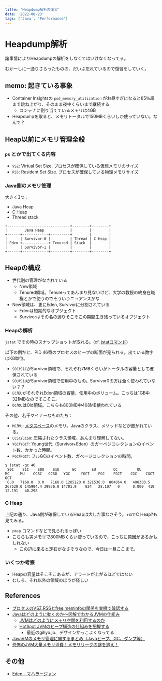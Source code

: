```yaml
---
title: 'Heapdump解析の復習'
date: '2022-08-23'
tags: ['Java', 'Performance']
---
```


Heapdump解析
===========

諸事情によりHeapdumpの解析をしなくてはいけなくなってる。

むかーしに一通りさらったものの、だいぶ忘れているので復習をしていく。

memo: 起きている事象
------------------

* Container Insightsの `pod_memory_utilization` がお昼すぎになると85％超まで跳ね上がり、そのまま夜中くらいまで継続する
  * コンテナに割り当てているメモリは4GB
* Heapdumpを取ると、メモリトータルで150MBくらいしか使っていない。なんで？

Heap以前にメモリ管理全般
---------------------

### `ps` とかで出てくる内容

* `VSZ`: Virtual Set Size. プロセスが確保している仮想メモリのサイズ
* `RSS`: Resident Set Size. プロセスが確保している物理メモリサイズ

### Java側のメモリ管理

大きく3つ：

* Java Heap
* C Heap
* Thread stack

```
+-----------------------------+--------+--------+
|        Java Heap            |        |        |
+------+------------+---------+        |        |
|      | Survivor-0 |         | Thread | C Heap |
| Eden +------------+ Tenured | Stack  |        |
|      | Survivor-1 |         |        |        |
+------+------------+---------+--------+--------+
```


Heapの構成
---------

* 世代別の管理がなされている
  * New領域
  * Tenured領域。Tenureってあんまり見ないけど、大学の教授の終身在職権とかで使うのでそういうニュアンスかな
* New領域は、更にEden, Survivorに分割されている
  * Edenは短期的なオブジェクト
  * Survivorはその名の通りそこそこの期間生き残っているオブジェクト

### Heapの解析

`jstat` でその時のスナップショットが取れる。(cf. [jstatコマンド](https://docs.oracle.com/javase/jp/13/docs/specs/man/jstat.html))

以下の例だと、PID 46番のプロセスのヒープの断面が見られる。出ている数字はKB単位。

* `S0C`/`S1C`がSurvivor領域で、それぞれ7MBくらいがトータルの容量として確保されている
* `S0U`/`S1U`がSurvivor領域で使用中のもの。Survivor0の方は全く使われていない？？
* `EC`/`EU`がそれぞれEden領域の容量、使用中のボリューム。こっちは1GB中321MBなのでそこそこ。
* `OC`/`OU`はOld領域。こちらも800MB中408MB使われている

その他、若干マイナーなものたち：

* `MC`/`MU`: [メタスペース](https://software.fujitsu.com/jp/manual/manualfiles/m170006/b1ws1303/01z200/b1303-00-11-01-06.html)のメモリ。Javaのクラス、メソッドなどが置かれている。
* `CCSC`/`CCSU`: 圧縮されたクラス領域。あんまり理解してない。
* `YGC`/`YGCT`: Young世代（Survivor+Eden）のガーベジコレクションのイベント数、かかった時間。
* `FGC`/`FGCT`: フルGCのイベント数、ガベージコレクションの時間。

```
$ jstat -gc 46
 S0C    S1C    S0U    S1U      EC       EU        OC         OU       MC     MU    CCSC   CCSU   YGC     YGCT    FGC    FGCT    CGC    CGCT     GCT   
 0.0   7168.0  0.0   7168.0 1285120.0 321536.0  804864.0   408303.5  267520.0 145904.4 39936.0 14701.9    824   28.107   0      0.000  410    12.191   40.298
```

### C Heap

上記の通り、Java側が確保しているHeapは大した事なさそう。+αでC Heap?も見てみる。

* `pmap` コマンドなどで見られるっぽい
* こちらも実メモリで800MBくらい使っているので、こっちに原因があるかもしれない
  * この辺に来ると定石がなさそうなので、今日は一旦ここまで。

### いくつか考察

* Heapの容量はそこそこあるが、アラートが上がるほどではない
* むしろ、それ以外の領域のほうが怪しい

References
----------

* [プロセスのVSZ,RSSとfree,meminfoの関係を実機で確認する](https://nopipi.hatenablog.com/entry/2017/11/11/213214)
* [Javaはどのように動くのか～図解でわかるJVMの仕組み](https://gihyo.jp/list/group/Java%E3%81%AF%E3%81%A9%E3%81%AE%E3%82%88%E3%81%86%E3%81%AB%E5%8B%95%E3%81%8F%E3%81%AE%E3%81%8B%EF%BD%9E%E5%9B%B3%E8%A7%A3%E3%81%A7%E3%82%8F%E3%81%8B%E3%82%8BJVM%E3%81%AE%E4%BB%95%E7%B5%84%E3%81%BF#rt:/dev/serial/01/jvm-arc/0001)
  * [JVMはどのようにメモリ空間を利用するのか](https://gihyo.jp/dev/serial/01/jvm-arc/0001)
  * [HotSpot JVMのヒープ構造の仕組みを把握する](https://gihyo.jp/dev/serial/01/jvm-arc/0006)
    * 最近のgihyo.jp、デザインかっこよくなってる
* [JavaVMのメモリ管理に関するまとめ（Javaヒープ、GC、ダンプ等）](https://tanakakns.hatenablog.com/entry/20120508/1336467306)
* [恐怖のJVM大量メモリ消費！メモリリークの謎を追え！](https://blog.cybozu.io/entry/8218)

その他
-----

* [Eden - マハラージャン](https://music.youtube.com/watch?v=Bd2ZhiKz3fk&list=RDAMVMBd2ZhiKz3fk)
